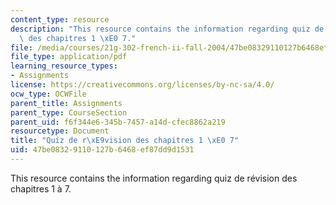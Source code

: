 ```yaml
---
content_type: resource
description: "This resource contains the information regarding quiz de r\xE9vision\
  \ des chapitres 1 \xE0 7."
file: /media/courses/21g-302-french-ii-fall-2004/47be08329110127b6468ef87dd9d1531_MIT21G_302_F04_quiz_FO4.pdf
file_type: application/pdf
learning_resource_types:
- Assignments
license: https://creativecommons.org/licenses/by-nc-sa/4.0/
ocw_type: OCWFile
parent_title: Assignments
parent_type: CourseSection
parent_uid: f6f344e6-345b-7457-a14d-cfec8862a219
resourcetype: Document
title: "Quiz de r\xE9vision des chapitres 1 \xE0 7"
uid: 47be0832-9110-127b-6468-ef87dd9d1531
---
```

This resource contains the information regarding quiz de révision des chapitres 1 à 7.